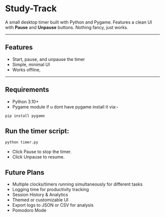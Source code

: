 # Study-Track

A small desktop timer built with Python and Pygame. Features a clean UI with **Pause** and **Unpause** buttons. Nothing fancy, just works.

---

## Features

- Start, pause, and unpause the timer
- Simple, minimal UI
- Works offline,

---

## Requirements

- Python 3.10+
- Pygame module 
if u dont have pygame install it via:-
```Bash
pip install pygame
```

## Run the timer script:

```bash 
python timer.py
```

- Click Pause to stop the timer.
- Click Unpause to resume.


## Future Plans

- Multiple clocks/timers running simultaneously for different tasks 
- Logging time for productivity tracking
- Session History & Analytics
- Themed or customizable UI
- Export logs to JSON or CSV for analysis
- Pomodoro Mode 